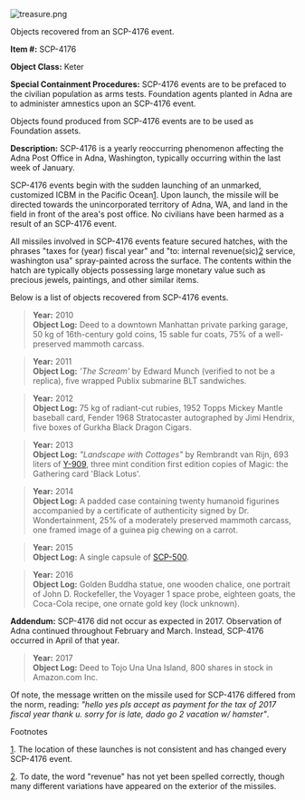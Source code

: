 ![treasure.png](http://scp-wiki.wdfiles.com/local--files/scp-4176/treasure.png)

Objects recovered from an SCP-4176 event.

**Item #:** SCP-4176

**Object Class:** Keter

**Special Containment Procedures:** SCP-4176 events are to be prefaced to the civilian population as arms tests. Foundation agents planted in Adna are to administer amnestics upon an SCP-4176 event.

Objects found produced from SCP-4176 events are to be used as Foundation assets.

**Description:** SCP-4176 is a yearly reoccurring phenomenon affecting the Adna Post Office in Adna, Washington, typically occurring within the last week of January.

SCP-4176 events begin with the sudden launching of an unmarked, customized ICBM in the Pacific Ocean[1](javascript:;). Upon launch, the missile will be directed towards the unincorporated territory of Adna, WA, and land in the field in front of the area's post office. No civilians have been harmed as a result of an SCP-4176 event.

All missiles involved in SCP-4176 events feature secured hatches, with the phrases "taxes for (year) fiscal year" and "to: internal revenue(sic)[2](javascript:;) service, washington usa" spray-painted across the surface. The contents within the hatch are typically objects possessing large monetary value such as precious jewels, paintings, and other similar items.

Below is a list of objects recovered from SCP-4176 events.

> **Year:** 2010  
> **Object Log:** Deed to a downtown Manhattan private parking garage, 50 kg of 16th-century gold coins, 15 sable fur coats, 75% of a well-preserved mammoth carcass.

> **Year:** 2011  
> **Object Log:** _'The Scream'_ by Edward Munch (verified to not be a replica), five wrapped Publix submarine BLT sandwiches.

> **Year:** 2012  
> **Object Log:** 75 kg of radiant-cut rubies, 1952 Topps Mickey Mantle baseball card, Fender 1968 Stratocaster autographed by Jimi Hendrix, five boxes of Gurkha Black Dragon Cigars.

> **Year:** 2013  
> **Object Log:** _"Landscape with Cottages"_ by Rembrandt van Rijn, 693 liters of [Y-909](/scp-3000), three mint condition first edition copies of Magic: the Gathering card 'Black Lotus'.

> **Year:** 2014  
> **Object Log:** A padded case containing twenty humanoid figurines accompanied by a certificate of authenticity signed by Dr. Wondertainment, 25% of a moderately preserved mammoth carcass, one framed image of a guinea pig chewing on a carrot.

> **Year:** 2015  
> **Object Log:** A single capsule of [SCP-500](/scp-500).

> **Year:** 2016  
> **Object Log:** Golden Buddha statue, one wooden chalice, one portrait of John D. Rockefeller, the Voyager 1 space probe, eighteen goats, the Coca-Cola recipe, one ornate gold key (lock unknown).

  
  
**Addendum:** SCP-4176 did not occur as expected in 2017. Observation of Adna continued throughout February and March. Instead, SCP-4176 occurred in April of that year.

> **Year:** 2017  
> **Object Log:** Deed to Tojo Una Una Island, 800 shares in stock in Amazon.com Inc.

Of note, the message written on the missile used for SCP-4176 differed from the norm, reading: _"hello yes pls accept as payment for the tax of 2017 fiscal year thank u. sorry for is late, dado go 2 vacation w/ hamster"_.

Footnotes

[1](javascript:;). The location of these launches is not consistent and has changed every SCP-4176 event.

[2](javascript:;). To date, the word "revenue" has not yet been spelled correctly, though many different variations have appeared on the exterior of the missiles.
